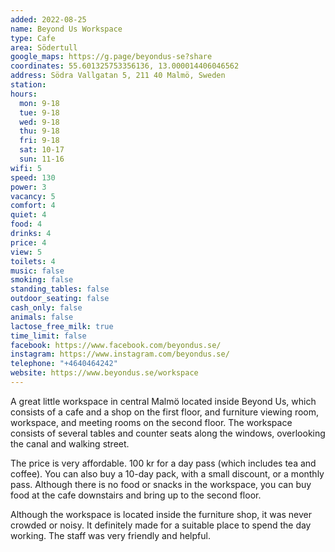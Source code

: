 ```yaml
---
added: 2022-08-25
name: Beyond Us Workspace
type: Cafe
area: Södertull
google_maps: https://g.page/beyondus-se?share
coordinates: 55.601325753356136, 13.000014406046562
address: Södra Vallgatan 5, 211 40 Malmö, Sweden
station: 
hours:
  mon: 9-18
  tue: 9-18
  wed: 9-18
  thu: 9-18
  fri: 9-18
  sat: 10-17
  sun: 11-16
wifi: 5
speed: 130
power: 3
vacancy: 5
comfort: 4
quiet: 4
food: 4
drinks: 4
price: 4
view: 5
toilets: 4
music: false
smoking: false
standing_tables: false
outdoor_seating: false
cash_only: false
animals: false
lactose_free_milk: true
time_limit: false
facebook: https://www.facebook.com/beyondus.se/
instagram: https://www.instagram.com/beyondus.se/
telephone: "+4640464242"
website: https://www.beyondus.se/workspace
---
```


A great little workspace in central Malmö located inside Beyond Us, which consists of a cafe and a shop on the first floor, and furniture viewing room, workspace, and meeting rooms on the second floor. The workspace consists of several tables and counter seats along the windows, overlooking the canal and walking street.

The price is very affordable. 100 kr for a day pass (which includes tea and coffee). You can also buy a 10-day pack, with a small discount, or a monthly pass. Although there is no food or snacks in the workspace, you can buy food at the cafe downstairs and bring up to the second floor.

Although the workspace is located inside the furniture shop, it was never crowded or noisy. It definitely made for a suitable place to spend the day working. The staff was very friendly and helpful.
